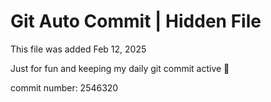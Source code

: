 # Git Auto Commit | Hidden File

This file was added Feb 12, 2025

Just for fun and keeping my daily git commit active 🤪

commit number: 2546320
